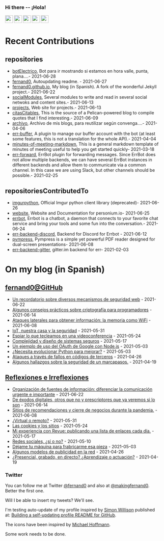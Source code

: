 ### Hi there -- ¡Hola!

<a href="mailto:ftricas@unizar.es" title="e-mail"><i class="svg-icon email"></i></a> 
<a href="https://www.linkedin.com/in/fernand0" title="My LinkedIn//Mi LinkedIn"><img src="https://img.shields.io/badge/linkedin-%230077B5.svg?&style=for-the-badge&logo=linkedin&logoColor=white" height=25></a> 
<a href="https://www.twitter.com/fernand0" title="My Twitter//Mi Twitter"><img src="https://img.shields.io/badge/twitter-%231DA1F2.svg?&style=for-the-badge&logo=twitter&logoColor=white" height=25></i></a> 
<a href="https://mastodon.social/@fernand0" title="My Mastodon//Mi Mastodon"><img src="https://img.shields.io/static/v1?label=Mastodon&message=Social&color=blue" height=25></i></a> 
<a href="https://flickr.com/fernand0"><img src="https://img.shields.io/static/v1?label=Flickr&message=Images&color=blue" height=25></a>
<a href="https://dev.to/fernand0"><img src="https://img.shields.io/badge/DEV.TO-%230A0A0A.svg?&style=for-the-badge&logo=dev-dot-to&logoColor=white" height=25></a>

# Recent Contributions
<!-- recent_releases starts -->


## repositories
* [botElectrico](https://github.com/fernand0/botElectrico),  Bot para ir mostrando si estamos en hora valle, punta, plana....- 2021-06-28
* [fernand0](https://github.com/fernand0/fernand0),  Autoupdating readme. - 2021-06-27
* [fernand0.github.io](https://github.com/fernand0/fernand0.github.io),  My blog (in Spanish). A fork of the wonderful Jekyll project.- 2021-06-22
* [socialModules](https://github.com/fernand0/socialModules),  Several modules to write and read in several social netwoks and content sites.- 2021-06-13
* [projects](https://github.com/fernand0/projects),  Web site for projects.- 2021-06-13
* [citasCitables](https://github.com/fernand0/citasCitables),  This is the source of a Pelican-powered blog to compile quotes that I find interesting.- 2021-06-09
* [archivo](https://github.com/fernand0/archivo),  Archivo de mis blogs, para reutilizar según convenga....- 2021-04-06
* [err-buffer](https://github.com/fernand0/err-buffer),  A plugin to manage our buffer account with the bot (at least some features, this is not a translation for the whole API).- 2021-04-04
* [minutes-of-meeting-markdown](https://github.com/fernand0/minutes-of-meeting-markdown),  This is a general markdown template of minutes of meeting useful to help you get started quickly- 2021-03-18
* [err-forward](https://github.com/fernand0/err-forward),  ErrBot plugin for forwarding messages. Since ErrBot does not allow multiple backends, we can have several ErrBot instances in different backends and allow them to communicate via a common channel. In this case we are using Slack, but other channels should be possible.- 2021-02-25

## repositoriesContributedTo
* [imgurpython](https://github.com/Imgur/imgurpython),  Official Imgur python client library (deprecated)- 2021-06-26
* [website](https://github.com/personium/website),  Website and Documentation for personium.io- 2021-06-25
* [errbot](https://github.com/errbotio/errbot),  Errbot is a chatbot, a daemon that connects to your favorite chat service and bring your tools and some fun into the conversation.- 2021-06-24
* [err-backend-discord](https://github.com/gbin/err-backend-discord),  Backend for Discord for Errbot - 2021-06-12
* [pympress](https://github.com/Cimbali/pympress),  Pympress is a simple yet powerful PDF reader designed for dual-screen presentations- 2021-06-08
* [err-backend-gitter](https://github.com/errbotio/err-backend-gitter),  gitter.im backend for err- 2021-02-03
<!-- recent_releases ends -->

# On my blog (in Spanish)

<!-- blog starts -->


## [fernand0@GitHub](https://fernand0.github.io/)
* [Un recordatorio sobre diversos mecanismos de seguridad web](http://fernand0.github.io/web-security/) - 2021-06-22
* [Algunos consejos prácticos sobre criptografía para programadores](http://fernand0.github.io/criptografia-programadores/) - 2021-06-14
* [Ataques laterales para obtener información: la memoria como WiFi](http://fernand0.github.io/exfiltracion-datos/) - 2021-06-08
* [IoT, nuestra casa y la seguridad](http://fernand0.github.io/iot-seguridad-casera/) - 2021-05-31
* [Espiar lo que tecleamos en una videoconferencia](http://fernand0.github.io/tecleando-videoconferencia/) - 2021-05-24
* [Complejidad y diseño de sistemas seguros](http://fernand0.github.io/desarrollar-sistemas-seguros/) - 2021-05-17
* [Un ejemplo de uso del OAuth de Google con Node.js](http://fernand0.github.io/Google-Oauth-node/) - 2021-05-03
* [¿Necesita evolucionar Python para mejorar?](http://fernand0.github.io/debe-python-evolucionar/) - 2021-05-03
* [Ataques a través de fallos en códigos de terceros](http://fernand0.github.io/ataque-instagram-api/) - 2021-04-26
* [Algunos hallazgos sobre la seguridad de un marcapasos.](http://fernand0.github.io/seguridad-marcapasos/) - 2021-04-19

## [Reflexiones e Irreflexiones](http://fernand0.blogalia.com/)
* [Organizaci&#243;n de fuentes de informaci&#243;n: diferenciar la comunicaci&#243;n urgente e importante](http://fernand0.blogalia.com//historias/78397) - 2021-06-22
* [De &#233;xodos digitales, otros que no y prescriptores que ya veremos si lo son](http://fernand0.blogalia.com//historias/78394) - 2021-06-14
* [Sitios de recomendaciones y cierre de negocios durante la pandemia.](http://fernand0.blogalia.com//historias/78393) - 2021-06-08
* [&#191;Virtual o remoto?](http://fernand0.blogalia.com//historias/78392) - 2021-05-31
* [Las cookies y los sitios](http://fernand0.blogalia.com//historias/78389) - 2021-05-24
* [Mi experiencia con Revue: publicando una lista de enlaces cada d&#237;a.](http://fernand0.blogalia.com//historias/78387) - 2021-05-17
* [Redes sociales, &#191;s&#237; o no?](http://fernand0.blogalia.com//historias/78384) - 2021-05-10
* [D&#233;jame tu m&#225;quina para frabricarme esa pieza](http://fernand0.blogalia.com//historias/78381) - 2021-05-03
* [Algunos modelos de publicidad en la red](http://fernand0.blogalia.com//historias/78377) - 2021-04-26
* [&#191;Presencial, grabado, en directo? &#191;Aprendizaje o actuaci&#243;n?](http://fernand0.blogalia.com//historias/78373) - 2021-04-19
<!-- blog ends -->

### Twitter 

You can follow me at Twitter [@fernand0](https://twitter.com/fernand0) and also at [@makingfernand0](https://twitter.com/fernand0). Better the first one.

Will I be able to insert my tweets? We'll see.

I'm testing auto-update of my profile inspired by [Simon Willison](https://simonwillison.net/) published at: [Building a self-updating profile README for GitHub](https://simonwillison.net/2020/Jul/10/self-updating-profile-readme/).

The icons have been inspired by [Michael Hoffmann](https://www.mokkapps.de/).

Some work needs to be done.

<!--
**fernand0/fernand0** is a ✨ _special_ ✨ repository because its `README.md` (this file) appears on your GitHub profile.

Here are some ideas to get you started:

- 🔭 I’m currently working on ...
- 🌱 I’m currently learning ...
- 👯 I’m looking to collaborate on ...
- 🤔 I’m looking for help with ...
- 💬 Ask me about ...
- 📫 How to reach me: ...
- 😄 Pronouns: ...
- ⚡ Fun fact: ...
-->
